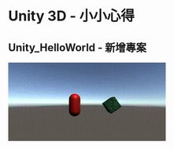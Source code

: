 # Unity 3D - 小小心得

## Unity_HelloWorld - 新增專案
![Unity_HelloWorld - 新增專案](./_Gif_/Unity_HelloWorld.gif)